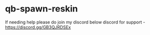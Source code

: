 # qb-spawn-reskin
If needing help please do join my discord below 
discord for support - https://discord.gg/GB3QJRDSEx
